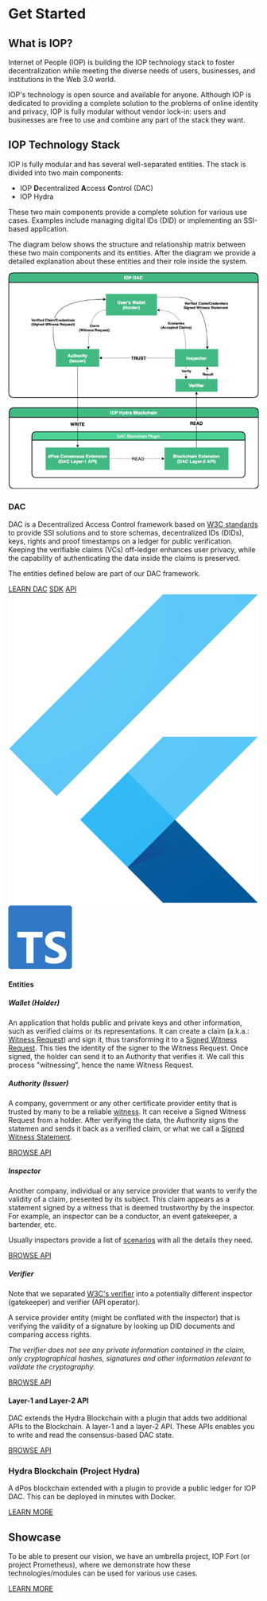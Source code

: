 # Get Started

## What is IOP?

Internet of People (IOP) is building the IOP technology stack to foster decentralization while meeting the diverse needs of users, businesses, and institutions in the Web 3.0 world.

IOP's technology is open source and available for anyone. Although IOP is dedicated to providing a complete solution to the problems of online identity and privacy, IOP is fully modular without vendor lock-in: users and businesses are free to use and combine any part of the stack they want.

## IOP Technology Stack

IOP is fully modular and has several well-separated entities. The stack is divided into two main components:

- IOP **D**ecentralized **A**ccess **C**ontrol (DAC)
- IOP Hydra

These two main components provide a complete solution for various use cases. Examples include managing digital IDs (DID) or implementing an SSI-based application.

The diagram below shows the structure and relationship matrix between these two main components and its entities. After the diagram we provide a detailed explanation about these entities and their role inside the system.

<img src="/assets/SSI_flow.png" class="d-block mx-auto">

### DAC

DAC is a Decentralized Access Control framework based on [W3C standards](https://w3c.github.io/did-core) to provide SSI solutions and to store schemas, decentralized IDs (DIDs), keys, rights and proof timestamps on a ledger for public verification. Keeping the verifiable claims (VCs) off-ledger enhances user privacy, while the capability of authenticating the data inside the claims is preserved.

The entities defined below are part of our DAC framework.

<div class="mb-4">
    <a href="/#/dac" class="btn btn-sm btn-outline-primary mt-auto mr-1">LEARN DAC</a>
    <a href="/#/sdk/dac" class="btn btn-sm btn-outline-primary mr-1">SDK</a>
    <a href="/#/sdk/dac" class="btn btn-sm btn-outline-primary">API</a>
    <img src="/assets/flutter_square_logo.png" class="tech-logo ml-2" title="Supports Flutter/Dart">
    <img src="/assets/ts_square_logo.png" class="tech-logo ml-3" title="Supports Typescript">
</div>

#### Entities

##### Wallet (Holder)

An application that holds public and private keys and other information, such as verified claims or its representations. It can create a claim (a.k.a.: [Witness Request](/glossary?id=witness-request)) and sign it, thus transforming it to a [Signed Witness Request](/glossary?id=signed-witness-request). This ties the identity of the signer to the Witness Request. Once signed, the holder can send it to an Authority that verifies it. We call this process "witnessing", hence the name Witness Request.

##### Authority (Issuer)

A company, government or any other certificate provider entity that is trusted by many to be a reliable [witness](/glossary?id=witness). It can receive a Signed Witness Request from a holder. After verifying the data, the Authority signs the statemen and sends it back as a verified claim, or what we call a [Signed Witness Statement](/glossary?id=signed-witness-statement).

<a href="/#/api/authority_api" class="btn btn-sm btn-outline-primary mt-auto mb-2">BROWSE API</a>

##### Inspector

Another company, individual or any service provider that wants to verify the validity of a claim, presented by its subject. This claim appears as a statement signed by a witness that is deemed trustworthy by the inspector. For example, an inspector can be a conductor, an event gatekeeper, a bartender, etc.

Usually inspectors provide a list of [scenarios](/glossary?id=scenario) with all the details they need.

<a href="/#/api/inspector_api" class="btn btn-sm btn-outline-primary mt-auto mb-2">BROWSE API</a>

##### Verifier

Note that we separated [W3C's verifier](https://w3c.github.io/vc-data-model/#dfn-verifier) into a potentially different inspector (gatekeeper) and verifier (API operator).

A service provider entity (might be conflated with the inspector) that is verifying the validity of a signature by looking up DID documents and comparing access rights.

*The verifier does not see any private information contained in the claim, only cryptographical hashes, signatures and other information relevant to validate the cryptography.*

<a href="/#/api/verifier_api" class="btn btn-sm btn-outline-primary mt-auto mb-2">BROWSE API</a>

#### Layer-1 and Layer-2 API

DAC extends the Hydra Blockchain with a plugin that adds two additional APIs to the Blockchain.
A layer-1 and a layer-2 API. These APIs enables you to write and read the consensus-based DAC state.

<a href="/#/api/api" class="btn btn-sm btn-outline-primary mt-auto mb-2">BROWSE API</a>

### Hydra Blockchain (Project Hydra)

A dPos blockchain extended with a plugin to provide a public ledger for IOP DAC. This can be deployed in minutes with Docker.

<a href="/#/hydra" class="btn btn-sm btn-outline-primary">LEARN MORE</a>

## Showcase

To be able to present our vision, we have an umbrella project, IOP Fort (or project Prometheus), where we demonstrate how these technologies/modules can be used for various use cases.

<a href="/#/fort" class="btn btn-sm btn-outline-primary mt-auto mb-2">LEARN MORE</a>
